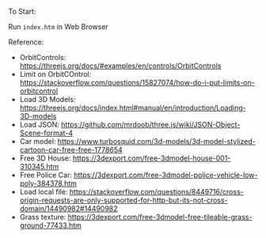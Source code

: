To Start:

Run `index.htm` in Web Browser

Reference:

- OrbitControls: https://threejs.org/docs/#examples/en/controls/OrbitControls
- Limit on OrbitCOntrol: https://stackoverflow.com/questions/15827074/how-do-i-put-limits-on-orbitcontrol
- Load 3D Models: https://threejs.org/docs/index.html#manual/en/introduction/Loading-3D-models
- Load JSON: https://github.com/mrdoob/three.js/wiki/JSON-Object-Scene-format-4
- Car model: https://www.turbosquid.com/3d-models/3d-model-stylized-cartoon-car-free-free-1778654
- Free 3D House: https://3dexport.com/free-3dmodel-house-001-310345.htm
- Free Police Car: https://3dexport.com/free-3dmodel-police-vehicle-low-poly-384378.htm
- Load local file: https://stackoverflow.com/questions/8449716/cross-origin-requests-are-only-supported-for-http-but-its-not-cross-domain/14490982#14490982
- Grass texture: https://3dexport.com/free-3dmodel-free-tileable-grass-ground-77433.htm
